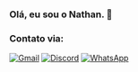 ### Olá, eu sou o Nathan. 👋
###
### Contato via:
[![Gmail](https://img.shields.io/badge/Gmail-D14836?style=for-the-badge&logo=gmail&logoColor=white)]()
[![Discord](https://img.shields.io/badge/Discord-7289DA?style=for-the-badge&logo=discord&logoColor=white)]()
[![WhatsApp](https://img.shields.io/badge/WhatsApp-25D366?style=for-the-badge&logo=whatsapp&logoColor=white)]()

